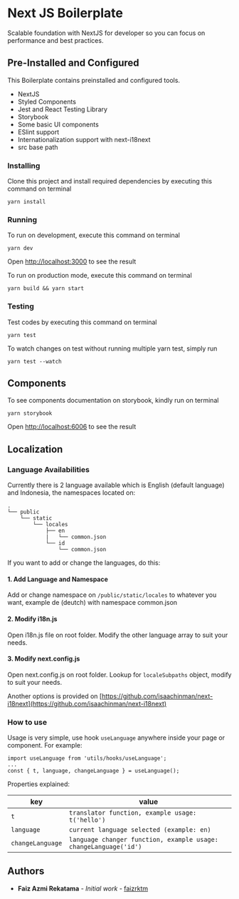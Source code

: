 # Next JS Boilerplate
Scalable foundation with NextJS for developer so you can focus on performance and best practices.

## Pre-Installed and Configured
This Boilerplate contains preinstalled and configured tools.
* NextJS
* Styled Components
* Jest and React Testing Library
* Storybook
* Some basic UI components
* ESlint support
* Internationalization support with next-i18next
* src base path

### Installing
Clone this project and install required dependencies by executing this command on terminal

```
yarn install
```

### Running
To run on development, execute this command on terminal

```
yarn dev
```

Open [http://localhost:3000](http://localhost:3000) to see the result

To run on production mode, execute this command on terminal

```
yarn build && yarn start
```

### Testing
Test codes by executing this command on terminal

```
yarn test
```

To watch changes on test without running multiple yarn test, simply run

```
yarn test --watch
```

## Components
To see components documentation on storybook, kindly run on terminal
```
yarn storybook
```

Open [http://localhost:6006](http://localhost:6006) to see the result

## Localization
### Language Availabilities
Currently there is 2 language available which is English (default language) and Indonesia, the namespaces located on:
```
.
└── public
    └── static
        └── locales
            ├── en
            |   └── common.json
            └── id
                └── common.json
```

If you want to add or change the languages, do this:
#### 1. Add Language and Namespace
Add or change namespace on `/public/static/locales` to whatever you want, example de (deutch) with namespace common.json

#### 2. Modify i18n.js
Open i18n.js file on root folder. Modify the other language array to suit your needs.

#### 3. Modify next.config.js
Open next.config.js on root folder. Lookup for `localeSubpaths` object, modify to suit your needs.

Another options is provided on [https://github.com/isaachinman/next-i18next](https://github.com/isaachinman/next-i18next)

### How to use
Usage is very simple, use hook `useLanguage` anywhere inside your page or component. For example:
```
import useLanguage from 'utils/hooks/useLanguage';
...
const { t, language, changeLanguage } = useLanguage();
```
Properties explained:

| key  | value |
| ------------- | ------------- |
| `t`  | `translator function, example usage: t('hello')`  |
| `language`  | `current language selected (example: en)`  |
| `changeLanguage`  | `language changer function, example usage: changeLanguage('id')`  |


## Authors

* **Faiz Azmi Rekatama** - *Initial work* - [faizrktm](https://github.com/faizrktm)
